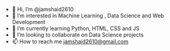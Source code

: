 - 👋 Hi, I’m @jamshaid2610
- 👀 I’m interested in Machine Learning , Data Science and Web Development
- 🌱 I’m currently learning Python, HTML, CSS and JS
- 💞️ I’m looking to collaborate on Data Science projects
- 📫 How to reach me jamshaid2610@gmail.com

<!---
jamshaid2610/jamshaid2610 is a ✨ special ✨ repository because its `README.md` (this file) appears on your GitHub profile.
You can click the Preview link to take a look at your changes.
--->
